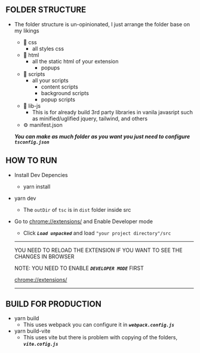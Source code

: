 ## FOLDER STRUCTURE
 - The folder structure is un-opinionated, I just arrange the folder base on my likings
    - 📁 css
       - all styles css
    - 📁 html
       - all the static html of your extension
          - popups
    - 📁 scripts
       - all your scripts
         - content scripts
         - background scripts
         - popup scripts
    - 📁 lib-js
         - This is for already build 3rd party libraries in vanila javasript such as minified/uglified jquery, tailwind, and others
    - ⚙️ manifest.json
  
   ***You can make as much folder as you want you just need to configure `tsconfig.json`***

## HOW TO RUN
 - Install Dev Depencies
   - yarn install
 - yarn dev
   - The `outDir` of `tsc` is in `dist` folder inside src
 
 - Go to [chrome://extensions/](url) and Enable Developer mode 
   - Click ***`Load unpacked`*** and load `"your project directory"/src` 
  

    ***
    YOU NEED TO RELOAD THE EXTENSION IF YOU WANT TO SEE THE CHANGES IN BROWSER
    

    NOTE: YOU NEED TO ENABLE ***`DEVELOPER MODE`*** FIRST

    [chrome://extensions/](url)
    ***


## BUILD FOR PRODUCTION
 - yarn build
   - This uses webpack you can configure it in ***`webpack.config.js`***
 - yarn build-vite
   - This uses vite but there is problem with copying of the folders, ***`vite.cofig.js`***
  